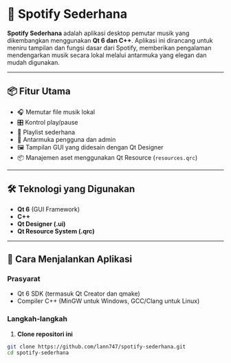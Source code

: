 # 🎵 Spotify Sederhana

**Spotify Sederhana** adalah aplikasi desktop pemutar musik yang dikembangkan menggunakan **Qt 6 dan C++**. Aplikasi ini dirancang untuk meniru tampilan dan fungsi dasar dari Spotify, memberikan pengalaman mendengarkan musik secara lokal melalui antarmuka yang elegan dan mudah digunakan.

---

## 📦 Fitur Utama

- 🎧 Memutar file musik lokal
- 🎛️ Kontrol play/pause
- 🧾 Playlist sederhana
- 👥 Antarmuka pengguna dan admin
- 🖼️ Tampilan GUI yang didesain dengan Qt Designer
- 📦 Manajemen aset menggunakan Qt Resource (`resources.qrc`)

---

## 🛠️ Teknologi yang Digunakan

- **Qt 6** (GUI Framework)
- **C++**
- **Qt Designer (.ui)**
- **Qt Resource System (.qrc)**

---

## 🚀 Cara Menjalankan Aplikasi

### Prasyarat

- Qt 6 SDK (termasuk Qt Creator dan qmake)
- Compiler C++ (MinGW untuk Windows, GCC/Clang untuk Linux)

### Langkah-langkah

1. **Clone repositori ini**

```bash
git clone https://github.com/lann747/spotify-sederhana.git
cd spotify-sederhana

